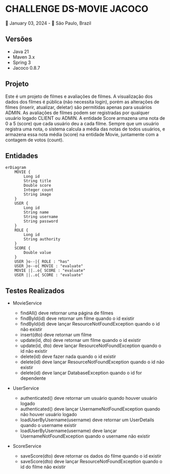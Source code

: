 # CHALLENGE DS-MOVIE JACOCO
📅 January 03, 2024 - 📍 São Paulo, Brazil<br />

## Versões
- Java 21
- Maven 3.x
- Spring 3
- Jacoco 0.8.7

## Projeto
Este é um projeto de filmes e avaliações de filmes. A visualização dos dados dos filmes é pública (não necessita login), 
porém as alterações de filmes (inserir, atualizar, deletar) são permitidas apenas para usuários ADMIN. As avaliações de 
filmes podem ser registradas por qualquer usuário logado CLIENT ou ADMIN. A entidade Score armazena uma nota de 0 a 5 
(score) que cada usuário deu a cada filme. Sempre que um usuário registra uma nota, o sistema calcula a média das notas 
de todos usuários, e armazena essa nota média (score) na entidade Movie, juntamente com a contagem de votos (count).

## Entidades

```mermaid
erDiagram
    MOVIE {
        Long id
        String title
        Double score
        Integer count
        String image
    }
    USER {
        Long id
        String name
        String username
        String password
    }
    ROLE {
        Long id
        String authority
    }
    SCORE {
        Double value
    }
    USER }o--|{ ROLE : "has"
    USER }o--o{ MOVIE : "evaluate"
    MOVIE ||..o{ SCORE : "evaluate"
    USER ||..o{ SCORE : "evaluate"
```

## Testes Realizados

- MovieService
  - findAll() deve retornar uma página de filmes
  - findById(id) deve retornar um filme quando o id existir
  - findById(id) deve lançar ResourceNotFoundException quando o id não existir
  - insert(dto) deve retornar um filme
  - update(id, dto) deve retornar um filme quando o id existir
  - update(id, dto) deve lançar ResourceNotFoundException quando o id não existir
  - delete(id) deve fazer nada quando o id existir
  - delete(id) deve lançar ResourceNotFoundException quando o id não existir
  - delete(id) deve lançar DatabaseException quando o id for dependente

- UserService
  - authenticated() deve retornar um usuário quando houver usuário logado
  - authenticated() deve lançar UsernameNotFoundException quando não houver usuário logado
  - loadUserByUsername(username) deve retornar um UserDetails quando o username existir
  - loadUserByUsername(username) deve lançar UsernameNotFoundException quando o username não existir

- ScoreService
  - saveScore(dto) deve retornar os dados do filme quando o id existir
  - saveScore(dto) deve lançar ResourceNotFoundException quando o id do filme não existir
